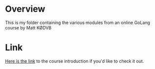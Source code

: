 # Overview
This is my folder containing the various modules from an online GoLang course by Matt KØDVB

# Link
[Here is the link](https://youtu.be/iDQAZEJK8lI?si=0GlcYUW2TOjdNfrA) to the course introduction if you'd like to check it out.